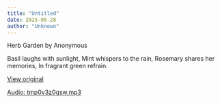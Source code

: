 ```yaml
---
title: "Untitled"
date: 2025-05-28
author: "Unknown"
---
```


Herb Garden by Anonymous

Basil laughs with sunlight,
Mint whispers to the rain,
Rosemary shares her memories,
In fragrant green refrain.

[View original](https://t.me/c/2696929880/211)


[Audio: tmp0v3z0gsw.mp3](files/tmp0v3z0gsw.mp3)
